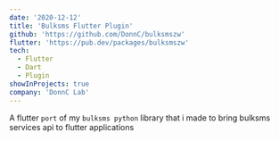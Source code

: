 ```yaml
---
date: '2020-12-12'
title: 'Bulksms Flutter Plugin'
github: 'https://github.com/DonnC/bulksmszw'
flutter: 'https://pub.dev/packages/bulksmszw'
tech:
  - Flutter
  - Dart
  - Plugin
showInProjects: true
company: 'DonnC Lab'
---
```


A flutter `port` of my `bulksms python` library that i made to bring bulksms services api to flutter applications
